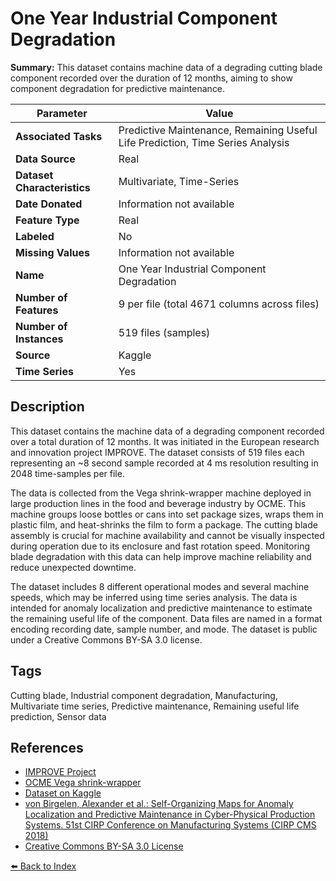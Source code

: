 # One Year Industrial Component Degradation

**Summary:** This dataset contains machine data of a degrading cutting blade component recorded over the duration of 12 months, aiming to show component degradation for predictive maintenance.

| Parameter | Value |
| --- | --- |
| **Associated Tasks** | Predictive Maintenance, Remaining Useful Life Prediction, Time Series Analysis |
| **Data Source** | Real |
| **Dataset Characteristics** | Multivariate, Time-Series |
| **Date Donated** | Information not available |
| **Feature Type** | Real |
| **Labeled** | No |
| **Missing Values** | Information not available |
| **Name** | One Year Industrial Component Degradation |
| **Number of Features** | 9 per file (total 4671 columns across files) |
| **Number of Instances** | 519 files (samples) |
| **Source** | Kaggle |
| **Time Series** | Yes |

## Description

This dataset contains the machine data of a degrading component recorded over a total duration of 12 months. It was initiated in the European research and innovation project IMPROVE. The dataset consists of 519 files each representing an ~8 second sample recorded at 4 ms resolution resulting in 2048 time-samples per file.

The data is collected from the Vega shrink-wrapper machine deployed in large production lines in the food and beverage industry by OCME. This machine groups loose bottles or cans into set package sizes, wraps them in plastic film, and heat-shrinks the film to form a package. The cutting blade assembly is crucial for machine availability and cannot be visually inspected during operation due to its enclosure and fast rotation speed. Monitoring blade degradation with this data can help improve machine reliability and reduce unexpected downtime.

The dataset includes 8 different operational modes and several machine speeds, which may be inferred using time series analysis. The data is intended for anomaly localization and predictive maintenance to estimate the remaining useful life of the component. Data files are named in a format encoding recording date, sample number, and mode. The dataset is public under a Creative Commons BY-SA 3.0 license.

## Tags

Cutting blade, Industrial component degradation, Manufacturing, Multivariate time series, Predictive maintenance, Remaining useful life prediction, Sensor data

## References

- [IMPROVE Project](http://www.improve-vfof.eu/)
- [OCME Vega shrink-wrapper](http://www.ocme.com/en/our-solutions/secondary-packaging/vega)
- [Dataset on Kaggle](https://www.kaggle.com/inIT-OWL/one-year-industrial-component-degradation)
- [von Birgelen, Alexander et al.: Self-Organizing Maps for Anomaly Localization and Predictive Maintenance in Cyber-Physical Production Systems. 51st CIRP Conference on Manufacturing Systems (CIRP CMS 2018)](https://authors.elsevier.com/sd/article/S221282711830307X)
- [Creative Commons BY-SA 3.0 License](https://creativecommons.org/licenses/by-sa/3.0/)

[⬅️ Back to Index](../README.md)

